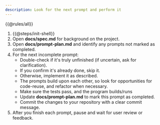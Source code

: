 ```yaml
---
description: Look for the next prompt and perform it
---
```

{{@rules/all}}

1. {{@steps/init-shell}}
2. Open **docs/spec.md** for background on the project.
3. Open **docs/prompt-plan.md** and identify any prompts not marked as completed.
4. For the next incomplete prompt:
    - Double-check if it's truly unfinished (if uncertain, ask for clarification).
    - If you confirm it's already done, skip it.
    - Otherwise, implement it as described.
    - The prompts build upon each other, so look for opportunities for code-reuse, and refactor when necessary.
    - Make sure the tests pass, and the program builds/runs
    - Update **docs/prompt-plan.md** to mark this prompt as completed.
    - Commit the changes to your repository with a clear commit message.
5. After you finish each prompt, pause and wait for user review or feedback.